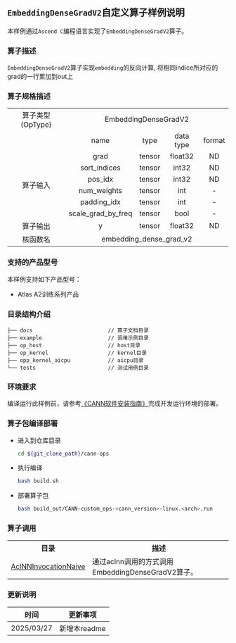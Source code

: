 ## `EmbeddingDenseGradV2`自定义算子样例说明 
本样例通过`Ascend C`编程语言实现了`EmbeddingDenseGradV2`算子。

### 算子描述
`EmbeddingDenseGradV2`算子实现`embedding`的反向计算, 将相同indice所对应的grad的一行累加到out上

### 算子规格描述

<table>
<tr><td rowspan="1" align="center">算子类型(OpType)</td><td colspan="4" align="center">EmbeddingDenseGradV2</td></tr>
<tr><td align="center"></td><td align="center">name</td><td align="center">type</td><td align="center">data type</td><td align="center">format</td></tr>
<tr><td rowspan="7" align="center">算子输入</td>
<tr><td align="center">grad</td><td align="center">tensor</td><td align="center">float32</td><td align="center">ND</td></tr>
<tr><td align="center">sort_indices</td><td align="center">tensor</td><td align="center">int32</td><td align="center">ND</td></tr>
<tr><td align="center">pos_idx</td><td align="center">tensor</td><td align="center">int32</td><td align="center">ND</td></tr>
<tr><td align="center">num_weights</td><td align="center">tensor</td><td align="center">int</td><td align="center">-</td></tr>
<tr><td align="center">padding_idx</td><td align="center">tensor</td><td align="center">int</td><td align="center">-</td></tr>
<tr><td align="center">scale_grad_by_freq</td><td align="center">tensor</td><td align="center">bool</td><td align="center">-</td></tr>
</tr>
</tr>
<tr><td rowspan="1" align="center">算子输出</td><td align="center">y</td><td align="center">tensor</td><td align="center">float32</td><td align="center">ND</td></tr>
</tr>
<tr><td rowspan="1" align="center">核函数名</td><td colspan="4" align="center">embedding_dense_grad_v2</td></tr>
</table>

### 支持的产品型号
本样例支持如下产品型号：
- Atlas A2训练系列产品

### 目录结构介绍
```
├── docs                        // 算子文档目录
├── example                     // 调用示例目录
├── op_host                     // host目录
├── op_kernel                   // kernel目录
├── opp_kernel_aicpu            // aicpu目录
└── tests                       // 测试用例目录
```

### 环境要求
编译运行此样例前，请参考[《CANN软件安装指南》](https://hiascend.com/document/redirect/CannCommunityInstSoftware)完成开发运行环境的部署。

### 算子包编译部署
  - 进入到仓库目录

    ```bash
    cd ${git_clone_path}/cann-ops
    ```

  - 执行编译

    ```bash
    bash build.sh
    ```

  - 部署算子包

    ```bash
    bash build_out/CANN-custom_ops-<cann_version>-linux.<arch>.run
    ```
### 算子调用
<table>
    <th>目录</th><th>描述</th>
    <tr>
        <td><a href="./examples/AclNNInvocationNaive"> AclNNInvocationNaive</td><td>通过aclnn调用的方式调用EmbeddingDenseGradV2算子。</td>
    </tr>
</table>

### 更新说明
| 时间 | 更新事项 |
|----|------|
| 2025/03/27 | 新增本readme |